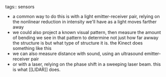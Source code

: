 tags:: sensors

- a common way to do this is with a light emitter-receiver pair, relying on the nonlinear reduction in intensity we'll have as a light moves farther away
- we could also project a known visual pattern, then measure the amount of bending we see in that pattern to determine not just how far awway the structure is but what type of structure it is. the Kinect does something like this
- we can also measure distance with sound, using an ultrasound emitter-receiver pair
- or with a laser, relying on the phase shift in a sweeping laser beam. this is what [[LIDAR]] does.